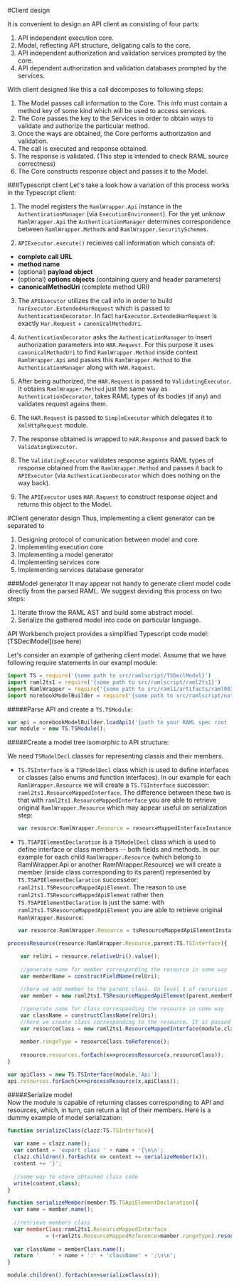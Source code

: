 #Client design

It is convenient to design an API client as consisting of four parts:

1. API independent execution core.
2. Model, reflecting API structure, deligating calls to the core.
3. API independent authorization and validation services prompted by the core.
4. API dependent authorization and validation databases prompted by the services.

With client designed like this a call decomposes to following steps:

1. The Model passes call information to the Core. This info must contain a method key of some kind which will be used to access services.
2. The Core passes the key to the Services in order to obtain ways to validate and authorize the particular method.
3. Once the ways are obtained, the Core performs authorization and validation.
4. The call is executed and response obtained.
5. The response is validated. (This step is intended to check RAML source correctness)
6. The Core constructs response object and passes it to the Model.

###Typescript client
Let's take a look how a variation of this process works in the Typescript client:

1. The model registers the `RamlWrapper.Api` instance in the `AuthenticationManager` (via `ExecutionEnvironment`).
For the yet unknow `RamlWrapper.Api` the `AuthenticationManager` determines correspondence between `RamlWrapper.Method`s and `RamlWrapper.SecurityScheme`s.

2. `APIExecutor.execute()` recieives call information which consists of:
  * **complete call URL**
  * **method name**
  * (optional) **payload object**
  * (optional) **options objects** (containing query and header parameters)
  * **canonicalMethodUri** (complete method URI)

3. The `APIExecutor` utilizes the call info in order to build `harExecutor.ExtendedHarRequest` which is passed to `AuthenticationDecorator`. In fact `harExecutor.ExtendedHarRequest` is exactly `Har.Request` + `canonicalMethodUri`.

4. `AuthenticationDecorator` asks the `AuthenticationManager` to insert authorization parameters into `HAR.Request`. For this purpose it uses `canonicalMethodUri` to find `RamlWrapper.Method` inside context `RamlWrapper.Api` and passes this `RamlWrapper.Method` to the `AuthenticationManager` along with `HAR.Raquest`.

5. After being authorized, the `HAR.Request` is passed to `ValidatingExecutor`. It obtains `RamlWrapper.Method` just the same way as `AuthenticationDecorator`, takes RAML types of its bodies (if any) and validates request agains them.

6. The `HAR.Request` is passed to `SimpleExecutor` which delegates it to `XmlHttpRequest` module.

7. The response obtained is wrapped to `HAR.Response` and passed back to `ValidatingExecutor`.

8. The `ValidatingExecutor` validates response againts RAML types of response obtained from the `RamlWrapper.Method` and passes it back to `APIExecutor` (via `AuthenticationDecorator` which does nothing on the way back).

9. The `APIExecutor` uses `HAR.Raquest` to construct response object and returns this object to the Model.


#Client generator design
Thus, implementing a client generator can be separated to

1. Designing protocol of comunication between model and core.
2. Implementing execution core
3. Implementing a model generator
4. Implementing services core
3. Implementing services database generator


###Model generator
It may appear not handy to generate client model code directly from the parsed RAML. We suggest deviding this process on two steps:

1. Iterate throw the RAML AST and build some abstract model.
2. Serialize the gathered model into code on particular language.

API Workbench project provides a simplified Typescript code model: [TSDeclModel](see here)

Let's consider an example of gathering client model. Assume that we have following require statements in our exampl module:
```javascript
import TS = require('{some path to src/ramlscript/TSDeclModel}')
import raml2ts1 = require('{some path to src/ramlscript/raml2ts1}')
import RamlWrapper = require('{some path to src/raml1/artifacts/raml003Parser}')
import norebookModelBuilder = require('{some path to src/ramlscript/notebookModelBuilder}')
```

#####Parse API and create a `TS.TSModule`:
  ```javascript
  var api = norebookModelBuilder.loadApi1('{path to your RAML spec root .raml file}')
  var module = new TS.TSModule();
  ```

#####Create a model tree isomorphic to API structure:

We need `TSModelDecl` classes for representing classis and their members.

* `TS.TSInterface` is a `TSModelDecl` class which is used to define interfaces or classes (also enums and function interfaces). In our example for each `RamlWrapper.Resource` we will create a `TS.TSInterface` successor: `raml2ts1.ResourceMappedInterface`. The difference between these two is that with `raml2ts1.ResourceMappedInterface` you are able to retrieve original `RamlWrapper.Resource` which may appear useful on serialization step:
 
  ```javascript
  var resource:RamlWrapper.Resource = resourceMappedInterfaceInstance.original().originalResource;
  ```

* `TS.TSAPIElementDeclaration` is a `TSModelDecl` class which is used to define interface or class members -- both fields and methods. In our example for each child `RamlWrapper.Resource` (which belong to RamlWrapper.Api or another RamlWrapper.Resource) we will create a member (inside class corresponding to its parent) represented by `TS.TSAPIElementDeclaration` successeor: `raml2ts1.TSResourceMappedApiElement`. The reason to use `raml2ts1.TSResourceMappedApiElement` rather then `TS.TSAPIElementDeclaration` is just the same: with `raml2ts1.TSResourceMappedApiElement` you are able to retrieve original `RamlWrapper.Resource`:
  ```javascript
  var resource:RamlWrapper.Resource = tsResourceMappedApiElementInstance.originalResource;
  ```


```javascript
processResource(resource:RamlWrapper.Resource,parent:TS.TSInterface){

    var relUri = resource.relativeUri().value();	
	
    //generate name for member corresponding the resource in some way
    var memberName = constructFieldName(relUri);
	
    //here we add member to the parent class. On level 1 of recursion it is `apiClass`
    var member = new raml2ts1.TSResourceMappedApiElement(parent,memberName,resource);

    //generate name for class corresponding the resource in some way
    var className = constructClassName(relUri);
    //here we create class corresponding to the resource. It is passed to next level of recursion.
    var resourceClass =	new raml2ts1.ResourceMappedInterface(module,className,member);
    
    member.rangeType = resourceClass.toReference();
	
    resource.resources.forEach(x=>processResource(x,resourceClass));
}

var apiClass = new TS.TSInterface(module,'Api');
api.resources.forEach(x=>processResource(x,apiClass));
```

#####Serialize model  
Now the module is capable of returning classes corresponding to API and resources, which, in turn, can return a list of their members. Here is a dummy example of model serialization:
```javascript
function serializeClass(clazz:TS.TSInterface){
  
  var name = clazz.name();
  var content = 'export class ' + name + '{\n\n';
  clazz.children().forEach(x => content += serializeMember(x));
  content += '}';
  
  //some way to store obtained class code
  write(content,class);
}

function serializeMember(member:TS.TSApiElementDeclaration){
  var name = member.name();
  
  //retrieve members class
  var memberClass:raml2ts1.ResourceMappedInterface
            = (<raml2ts.ResourceMappedReference>mamber.rangeType).resourceInterface();
  
  var className = memberClass.name();
  return '    ' + name + ':' + 'className' + ';\n\n';
}

module.children().forEach(x=>serializeClass(x));
```


